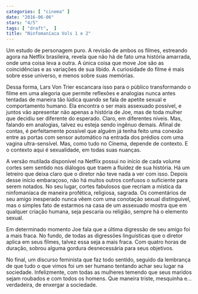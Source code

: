 ```yaml
---
categories: [ "cinema" ]
date: "2016-06-06"
stars: "4/5"
tags: [ "draft",  ]
title: "Ninfomaníaca Vols 1 e 2"
---
```

Um estudo de personagem puro. A revisão de ambos os filmes, estreando
agora na Netflix brasileira, revela que não há de fato uma história
amarrada, onde uma coisa leva a outra. A única coisa que move Joe são
as coincidências e as variações de sua libido. A curiosidade do filme
é mais sobre esse universo, e menos sobre suas memórias.

Dessa forma, Lars Von Trier escancara isso para o público transformando
o filme em uma alegoria que permite reflexões e analogias nunca antes
tentadas de maneira tão lúdica quando se fala de apetite sexual e
comportamento humano. Ela encontra o ser mais assexuado possível, e
juntos vão apresentar não apenas a história de Joe, mas de toda mulher
que decidiu ser diferente do esperado. Claro, em diferentes níveis.
Mas, falando em analogias, talvez eu esteja sendo ingênuo demais. Afinal
de contas, é perfeitamente possível que alguém já tenha feito uma
conexão entre as portas com sensor automático na entrada dos prédios
com uma vagina ultra-sensível. Mas, como tudo no Cinema, depende de
contexto. E o contexto aqui é sexualidade, em todas suas nuanças.

A versão mutilada disponível na Netflix possui no início de cada
volume cortes sem sentido nos diálogos que traem a fluidez de sua
história. Há um letreiro que deixa claro que o diretor não teve
nada a ver com isso. Depois desse início embaraçoso, não há muitos
outros confusos o suficiente para serem notados. No seu lugar, cortes
fabulosos que recriam a mística da ninfomaníaca de maneira profética,
religiosa, sagrada. Os comentários de seu amigo inesperado nunca vêem
com uma conotação sexual distinguível, mas o simples fato de estarmos
na casa de um assexuado mostra que em qualquer criação humana, seja
pescaria ou religião, sempre há o elemento sexual.

Em determinado momento Joe fala que a última digressão de seu amigo
foi a mais fraca. No fundo, de todas as digressões linguísticas que
o diretor aplica em seus filmes, talvez essa seja a mais fraca. Com
quatro horas de duração, sobrou alguma gordura desnecessária para
seus objetivos.

No final, um discurso feminista que faz todo sentido, seguido da
lembrança de que tudo o que vimos foi um ser humano tentando achar
seu lugar na sociedade. Infelizmente, com todas as mulheres temendo que
seus maridos sejam roubados e com todos os homens. Que maneira triste,
mesquinha e... verdadeira, de enxergar a sociedade.
